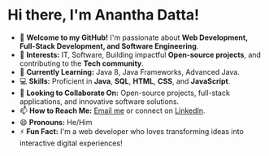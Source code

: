 # Hi there, I'm Anantha Datta! 

- 👋 **Welcome to my GitHub!** I'm passionate about **Web Development, Full-Stack Development, and Software Engineering**.
- 👀 **Interests:** IT, Software, Building impactful **Open-source projects**, and contributing to the **Tech community**.
- 🌱 **Currently Learning:** Java 8, Java Frameworks, Advanced Java.
- 💻 **Skills:** Proficient in **Java**, **SQL**, **HTML**, **CSS**, and **JavaScript**.
- 💞️ **Looking to Collaborate On:** Open-source projects, full-stack applications, and innovative software solutions.
- 📫 **How to Reach Me:** [Email me](mailto:ananthadatta1@gmail.com) or connect on [LinkedIn](https://www.linkedin.com/in/sarvade-anantha-datta-5a0807249/).
- 😄 **Pronouns:** He/Him
- ⚡ **Fun Fact:** I'm a web developer who loves transforming ideas into interactive digital experiences!

<!---
Ananthadatta02/Ananthadatta02 is a ✨ special ✨ repository because its `README.md` (this file) appears on your GitHub profile.
You can click the Preview link to take a look at your changes.
--->
